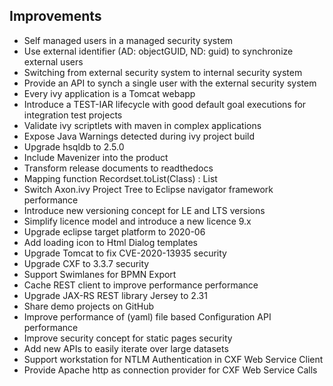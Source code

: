 ## Improvements

* Self managed users in a managed security system <a href="https://jira.axonivy.com/jira/browse/XIVY-3372" target="_blank"><span class="fas fa-link"></span></a> 
* Use external identifier (AD: objectGUID, ND: guid) to synchronize external users  <a href="https://jira.axonivy.com/jira/browse/XIVY-3432" target="_blank"><span class="fas fa-link"></span></a> 
* Switching from external security system to internal security system <a href="https://jira.axonivy.com/jira/browse/XIVY-4246" target="_blank"><span class="fas fa-link"></span></a> 
* Provide an API to synch a single user with the external security system <a href="https://jira.axonivy.com/jira/browse/XIVY-3465" target="_blank"><span class="fas fa-link"></span></a> 
* Every ivy application is a Tomcat webapp  <a href="https://jira.axonivy.com/jira/browse/XIVY-3765" target="_blank"><span class="fas fa-link"></span></a> 
* Introduce a TEST-IAR lifecycle with good default goal executions for integration test projects <a href="https://jira.axonivy.com/jira/browse/XIVY-622" target="_blank"><span class="fas fa-link"></span></a> 
* Validate ivy scriptlets with maven in complex applications <a href="https://jira.axonivy.com/jira/browse/XIVY-3123" target="_blank"><span class="fas fa-link"></span></a> 
* Expose Java Warnings detected during ivy project build <a href="https://jira.axonivy.com/jira/browse/XIVY-3138" target="_blank"><span class="fas fa-link"></span></a> 
* Upgrade hsqldb to 2.5.0 <a href="https://jira.axonivy.com/jira/browse/XIVY-3389" target="_blank"><span class="fas fa-link"></span></a> 
* Include Mavenizer into the product <a href="https://jira.axonivy.com/jira/browse/XIVY-2982" target="_blank"><span class="fas fa-link"></span></a> 
* Transform release documents to readthedocs <a href="https://jira.axonivy.com/jira/browse/XIVY-3147" target="_blank"><span class="fas fa-link"></span></a> 
* Mapping function Recordset.toList(Class<T>) : List<T> <a href="https://jira.axonivy.com/jira/browse/XIVY-1260" target="_blank"><span class="fas fa-link"></span></a> 
* Switch Axon.ivy Project Tree to Eclipse navigator framework <a href="https://jira.axonivy.com/jira/browse/XIVY-3557" target="_blank"><span class="fas fa-link"></span></a> <span class="badge badge-pill badge-success">performance</span>
* Introduce new versioning concept for LE and LTS versions <a href="https://jira.axonivy.com/jira/browse/XIVY-3726" target="_blank"><span class="fas fa-link"></span></a> 
* Simplify licence model and introduce a new licence 9.x <a href="https://jira.axonivy.com/jira/browse/XIVY-3850" target="_blank"><span class="fas fa-link"></span></a> 
* Upgrade eclipse target platform to 2020-06 <a href="https://jira.axonivy.com/jira/browse/XIVY-4081" target="_blank"><span class="fas fa-link"></span></a> 
* Add loading icon to Html Dialog templates <a href="https://jira.axonivy.com/jira/browse/XIVY-3748" target="_blank"><span class="fas fa-link"></span></a> 
* Upgrade Tomcat to fix CVE-2020-13935 <a href="https://jira.axonivy.com/jira/browse/XIVY-4440" target="_blank"><span class="fas fa-link"></span></a> <span class="badge badge-pill badge-success">security</span>
* Upgrade CXF to 3.3.7 <a href="https://jira.axonivy.com/jira/browse/XIVY-4466" target="_blank"><span class="fas fa-link"></span></a> <span class="badge badge-pill badge-success">security</span>
* Support Swimlanes for BPMN Export <a href="https://jira.axonivy.com/jira/browse/XIVY-3501" target="_blank"><span class="fas fa-link"></span></a> 
* Cache REST client to improve performance <a href="https://jira.axonivy.com/jira/browse/XIVY-4014" target="_blank"><span class="fas fa-link"></span></a> <span class="badge badge-pill badge-success">performance</span>
* Upgrade JAX-RS REST library Jersey to 2.31 <a href="https://jira.axonivy.com/jira/browse/XIVY-4241" target="_blank"><span class="fas fa-link"></span></a> 
* Share demo projects on GitHub <a href="https://jira.axonivy.com/jira/browse/XIVY-3574" target="_blank"><span class="fas fa-link"></span></a> 
* Improve performance of (yaml) file based Configuration API <a href="https://jira.axonivy.com/jira/browse/XIVY-4040" target="_blank"><span class="fas fa-link"></span></a> <span class="badge badge-pill badge-success">performance</span>
* Improve security concept for static pages <a href="https://jira.axonivy.com/jira/browse/XIVY-3538" target="_blank"><span class="fas fa-link"></span></a> <span class="badge badge-pill badge-success">security</span>
* Add new APIs to easily iterate over large datasets  <a href="https://jira.axonivy.com/jira/browse/XIVY-3535" target="_blank"><span class="fas fa-link"></span></a> 
* Support workstation for NTLM Authentication in CXF Web Service Client <a href="https://jira.axonivy.com/jira/browse/XIVY-3592" target="_blank"><span class="fas fa-link"></span></a> 
* Provide Apache http as connection provider for CXF Web Service Calls <a href="https://jira.axonivy.com/jira/browse/XIVY-3597" target="_blank"><span class="fas fa-link"></span></a>
